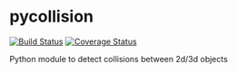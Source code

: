 # pycollision

[![Build Status](https://travis-ci.com/ocordes/pycollision.svg?branch=master)](https://travis-ci.com/ocordes/pycollision)
[![Coverage Status](https://coveralls.io/repos/github/ocordes/pycollision/badge.svg?branch=master)](https://coveralls.io/github/ocordes/pycollision?branch=master)


Python module to detect collisions between 2d/3d objects
